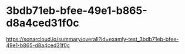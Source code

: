 # 3bdb71eb-bfee-49e1-b865-d8a4ced31f0c
https://sonarcloud.io/summary/overall?id=examly-test_3bdb71eb-bfee-49e1-b865-d8a4ced31f0c
